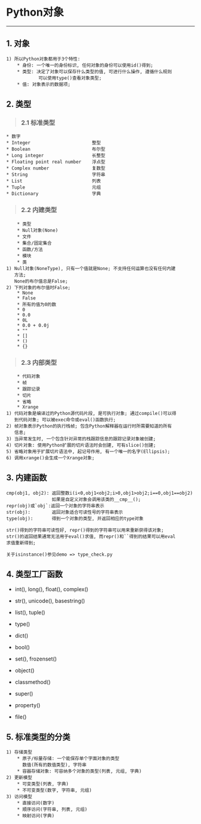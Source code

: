 # **Python对象**
***



## **1. 对象**
    1) 所以Python对象都用于3个特性:
        * 身份: 一个唯一的身份标识, 任何对象的身份可以使用id()得到;
        * 类型: 决定了对象可以保存什么类型的值, 可进行什么操作, 遵循什么规则
                可以使用type()查看对象类型;
        * 值: 对象表示的数据项;



## **2. 类型**
> ### **2.1 标准类型**
    * 数字
    * Integer                       整型
    * Boolean                       布尔型
    * Long integer                  长整型
    * Floating point real number    浮点型
    * Complex number                复数型
    * String                        字符串
    * List                          列表
    * Tuple                         元组
    * Dictionary                    字典
> ### **2.2 内建类型**
        * 类型
        * Null对象(None)
        * 文件
        * 集合/固定集合
        * 函数/方法
        * 模块
        * 类
    1) Null对象(NoneType), 只有一个值就是None; 不支持任何运算也没有任何内建
       方法; 
       None的布尔值总是False;
    2) 下列对象的布尔值时False;
        * None
        * False
        * 所有的值为0的数
        * 0
        * 0.0
        * 0L
        * 0.0 + 0.0j
        * ""
        * []
        * ()
        * {}
> ### **2.3 内部类型**
        * 代码对象
        * 帧
        * 跟踪记录
        * 切片
        * 省略
        * Xrange
    1) 代码对象是编译过的Python源代码片段, 是可执行对象; 通过compile()可以得
       到代码对象; 可以被exec命令或eval()函数执行;
    2) 帧对象表示Python的执行栈帧; 包含Python解释器在运行时所需要知道的所有
       信息;
    3) 当异常发生时, 一个包含针对异常的栈跟踪信息的跟踪记录对象被创建;
    4) 切片对象: 使用Python扩展的切片语法时会创建, 可有slice()创建;
    5) 省略对象用于扩展切片语法中, 起记号作用, 有一个唯一的名字(Ellipsis);
    6) 调用xrange()会生成一个Xrange对象;



## **3. 内建函数**
    cmp(obj1, obj2): 返回整数i(i<0,obj1<obj2;i>0,obj1>obj2;i==0,obj1==obj2)
                     如果是自定义对象会调用该类的__cmp__();
    repr(obj)或`obj`:返回一个对象的字符串表示
    str(obj):        返回对象适合可读性号的字符串表示
    type(obj):       得到一个对象的类型, 并返回相应的type对象 

    str()得到的字符串可读性好, repr()得到的字符串可以用来重新获得该对象; 
    str()的返回结果通常无法用于eval()求值, 而repr()和``得到的结果可以用eval
    求值重新得到;

    关于isinstance()参见demo => type_check.py 



## **4. 类型工厂函数**
  * int(), long(), float(), complex()
  * str(), unicode(), basestring()
  * list(), tuple()
  * type()

  * dict()
  * bool()
  * set(), frozenset()
  * object()
  * classmethod()
  * super()
  * property()
  * file()



## **5. 标准类型的分类**
    1) 存储类型
        * 原子/标量存储: 一个能保存单个字面对象的类型
          数值(所有的数值类型), 字符串
        * 容器存储对象: 可容纳多个对象的类型(列表, 元组, 字典)
    2) 更新模型
        * 可变类型(列表, 字典)
        * 不可变类型(数字, 字符串, 元组)
    3) 访问模型
        * 直接访问(数字)
        * 顺序访问(字符串, 列表, 元组)
        * 映射访问(字典)
